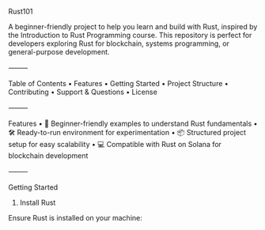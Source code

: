 Rust101

A beginner-friendly project to help you learn and build with Rust, inspired by the Introduction to Rust Programming course.
This repository is perfect for developers exploring Rust for blockchain, systems programming, or general-purpose development.

⸻

Table of Contents
	•	Features
	•	Getting Started
	•	Project Structure
	•	Contributing
	•	Support & Questions
	•	License

⸻

Features
	•	🚀 Beginner-friendly examples to understand Rust fundamentals
	•	🛠️ Ready-to-run environment for experimentation
	•	📦 Structured project setup for easy scalability
	•	💻 Compatible with Rust on Solana for blockchain development

⸻

Getting Started

1. Install Rust

Ensure Rust is installed on your machine:
 
 

